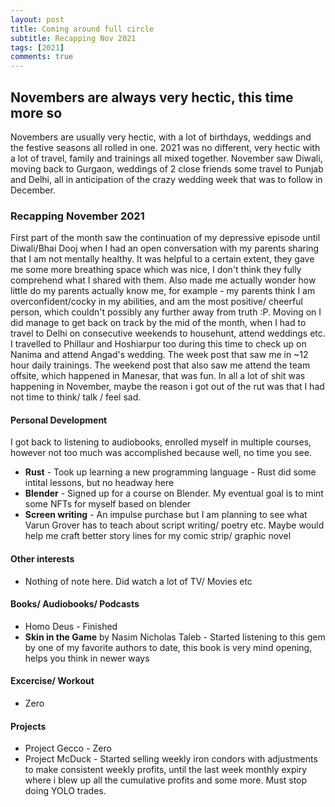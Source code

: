 ```yaml
---
layout: post
title: Coming around full circle 
subtitle: Recapping Nov 2021
tags: [2021]
comments: true
---
```

## Novembers are always very hectic, this time more so 

Novembers are usually very hectic, with a lot of birthdays, weddings and the festive seasons all rolled in one. 2021 was no different, very hectic with a lot of travel, family and trainings all mixed together. November saw Diwali, moving back to Gurgaon, weddings of 2 close friends some travel to Punjab and Delhi, all in anticipation of the crazy wedding week that was to follow in December. 

### Recapping November 2021

First part of the month saw the continuation of my depressive episode until Diwali/Bhai Dooj when I had an open conversation with my parents sharing that I am not mentally healthy. It was helpful to a certain extent, they gave me some more breathing space which was nice, I don't think they fully comprehend what I shared with them. Also made me actually wonder how little do my parents actually know me, for example - my parents think I am overconfident/cocky in my abilities, and am the most positive/ cheerful person, which couldn't possibly any further away from truth :P. Moving on I did manage to get back on track by the mid of the month, when I had to travel to Delhi on consecutive weekends to househunt, attend weddings etc. I travelled to Phillaur and Hoshiarpur too during this time to check up on Nanima and attend Angad's wedding. The week post that saw me in ~12 hour daily trainings. The weekend post that also saw me attend the team offsite, which happened in Manesar, that was fun. In all a lot of shit was happening in November, maybe the reason i got out of the rut was that I had not time to think/ talk / feel sad.


#### Personal Development

I got back to listening to audiobooks, enrolled myself in multiple courses, however not too much was accomplished because well, no time you see.

* **Rust** - Took up learning a new programming language - Rust did some intital lessons, but no headway here
*  **Blender** - Signed up for a course on Blender. My eventual goal is to mint some NFTs for myself based on blender
*  **Screen writing** - An impulse purchase but I am planning to see what Varun Grover has to teach about script writing/ poetry etc. Maybe would help me craft better story lines for my comic strip/ graphic novel

#### Other interests
* Nothing of note here. Did watch a lot of TV/ Movies etc


#### Books/ Audiobooks/ Podcasts
* Homo Deus - Finished
* **Skin in the Game** by Nasim Nicholas Taleb - Started listening to this gem by one of my favorite authors to date, this book is very mind opening, helps you think in newer ways

#### Excercise/ Workout

* Zero

#### Projects

* Project Gecco - Zero
* Project McDuck - Started selling weekly iron condors with adjustments to make consistent weekly profits, until the last week monthly expiry where i blew up all the cumulative profits and some more. Must stop doing YOLO trades.
